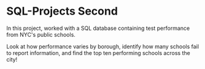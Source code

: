 # SQL-Projects Second

In this project, worked with a SQL database containing test performance from NYC's public schools.

Look at how performance varies by borough, identify how many schools fail to report information, and find the top ten performing schools across the city!
